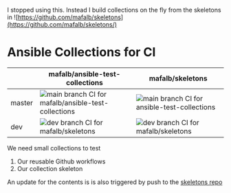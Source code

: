 I stopped using this. Instead I build collections on the fly from the skeletons in ![https://github.com/mafalb/skeletons](https://github.com/mafalb/skeletons/)

# Ansible Collections for CI

||mafalb/ansible-test-collections|mafalb/skeletons|
|---|---|---|
|master|![main branch CI for mafalb/ansible-test-collections](https://github.com/mafalb/ansible-test-collections/actions/workflows/CI.yml/badge.svg)|![main branch CI for ansible-test-collections](https://github.com/mafalb/skeletons/actions/workflows/CI.yml/badge.svg)|
|dev|![dev branch CI for mafalb/skeletons](https://github.com/mafalb/skeletons/actions/workflows/CI.yml/badge.svg?branch=dev)|![dev branch CI for mafalb/skeletons](https://github.com/mafalb/skeletons/actions/workflows/CI.yml/badge.svg?branch=dev)|

We need small collections to test

1. Our reusable Github workflows
2. Our collection skeleton

An update for the contents is is also triggered by push to the [skeletons repo](mafalb/skeletons)

[skeletons repo]: https://github.com/mafalb/ansible_collection_skeleton/tree/dev
